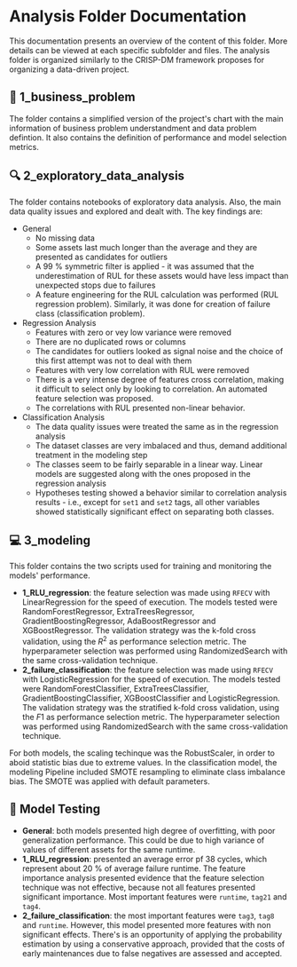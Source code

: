 # Analysis Folder Documentation

This documentation presents an overview of the content of this folder. More details can be viewed at each specific subfolder and files. The analysis folder is organized similarly to the CRISP-DM framework proposes for organizing a data-driven project.

## 💼 1_business_problem

The folder contains a simplified version of the project's chart with the main information of business problem understandment and data problem defintion. It also contains the definition of performance and model selection metrics.

## 🔍 2_exploratory_data_analysis

The folder contains notebooks of exploratory data analysis. Also, the main data quality issues and explored and dealt with. The key findings are:

- General
    - No missing data
    - Some assets last much longer than the average and they are presented as candidates for outliers
    - A 99 % symmetric filter is applied - it was assumed that the underestimation of RUL for these assets would have less impact than unexpected stops due to failures
    - A feature engineering for the RUL calculation was performed (RUL regression problem). Similarly, it was done for creation of failure class (classification problem).
- Regression Analysis
    - Features with zero or vey low variance were removed
    - There are no duplicated rows or columns
    - The candidates for outliers looked as signal noise and the choice of this first attempt was not to deal with them
    - Features with very low correlation with RUL were removed
    - There is a very intense degree of features cross correlation, making it difficult to select only by looking to correlation. An automated feature selection was proposed.
    - The correlations with RUL presented non-linear behavior.
- Classification Analysis
    - The data quality issues were treated the same as in the regression analysis
    - The dataset classes are very imbalaced and thus, demand additional treatment in the modeling step
    - The classes seem to be fairly separable in a linear way. Linear models are suggested along with the ones proposed in the regression analysis
    - Hypotheses testing showed a behavior similar to correlation analysis results - i.e., except for `set1` and `set2` tags, all other variables showed statistically significant effect on separating both classes.

## 💻 3_modeling

This folder contains the two scripts used for training and monitoring the models' performance.

- **1_RLU_regression**: the feature selection was made using `RFECV` with LinearRegression for the speed of execution. The models tested were RandomForestRegressor, ExtraTreesRegressor, GradientBoostingRegressor, AdaBoostRegressor and XGBoostRegressor. The validation strategy was the k-fold cross validation, using the $R^2$ as performance selection metric. The hyperparameter selection was performed using RandomizedSearch with the same cross-validation technique.
- **2_failure_classification**: the feature selection was made using `RFECV` with LogisticRegression for the speed of execution. The models tested were RandomForestClassifier, ExtraTreesClassifier, GradientBoostingClassifier, XGBoostClassifier and LogisticRegression. The validation strategy was the stratified k-fold cross validation, using the $F1$ as performance selection metric. The hyperparameter selection was performed using RandomizedSearch with the same cross-validation technique.

For both models, the scaling techinque was the RobustScaler, in order to aboid statistic bias due to extreme values. In the classification model, the modeling Pipeline included SMOTE resampling to eliminate class imbalance bias. The SMOTE was applied with default parameters.

## 🎯 Model Testing

- **General**: both models presented high degree of overfitting, with poor generalization performance. This could be due to high variance of values of different assets for the same runtime.
- **1_RLU_regression**: presented an average error pf 38 cycles, which represent about 20 % of average failure runtime.
The feature importance analysis presented evidence that the feature selection technique was not effective, because not all features presented significant importance. Most important features were `runtime`, `tag21` and `tag4`.
- **2_failure_classification**: the most important features were `tag3`, `tag8` and `runtime`. However, this model presented more features with non significant effects. There's is an opportunity of applying the probability estimation by using a conservative approach, provided that the costs of early maintenances due to false negatives are assessed and accepted.
